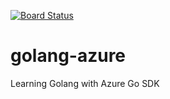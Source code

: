 [![Board Status](https://dev.azure.com/StijnVerhoeven-realdolmen/ce238dff-1396-4196-b474-31395ebf950d/14d142fa-fec0-46bc-8e46-c448afae342b/_apis/work/boardbadge/d56583fb-d2f2-427f-a865-488c97806651)](https://dev.azure.com/StijnVerhoeven-realdolmen/ce238dff-1396-4196-b474-31395ebf950d/_boards/board/t/14d142fa-fec0-46bc-8e46-c448afae342b/Microsoft.RequirementCategory)
# golang-azure
Learning Golang with Azure Go SDK
